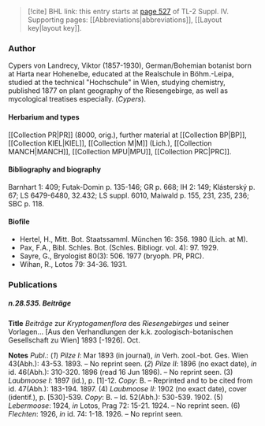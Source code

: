 > [!cite] BHL link: this entry starts at [page 527](https://www.biodiversitylibrary.org/item/103860#page/537/mode/1up) of TL-2 Suppl. IV.
> Supporting pages: [[Abbreviations|abbreviations]], [[Layout key|layout key]].

### Author

Cypers von Landrecy, Viktor (1857-1930), German/Bohemian botanist born at Harta near Hohenelbe, educated at the Realschule in Böhm.-Leipa, studied at the technical "Hochschule" in Wien, studying chemistry, published 1877 on plant geography of the Riesengebirge, as well as mycological treatises especially. (*Cypers*).

#### Herbarium and types

[[Collection PR|PR]] (8000, orig.), further material at [[Collection BP|BP]], [[Collection KIEL|KIEL]], [[Collection M|M]] (Lich.), [[Collection MANCH|MANCH]], [[Collection MPU|MPU]], [[Collection PRC|PRC]].

#### Bibliography and biography

Barnhart 1: 409; Futak-Domin p. 135-146; GR p. 668; IH 2: 149; Klásterský p. 67; LS 6479-6480, 32.432; LS suppl. 6010, Maiwald p. 155, 231, 235, 236; SBC p. 118.

#### Biofile

- Hertel, H., Mitt. Bot. Staatssamml. München 16: 356. 1980 (Lich. at M).
- Pax, F.A., Bibl. Schles. Bot. (Schles. Bibliogr. vol. 4): 97. 1929.
- Sayre, G., Bryologist 80(3): 506. 1977 (bryoph. PR, PRC).
- Wihan, R., Lotos 79: 34-36. 1931.

### Publications

##### n.28.535. Beiträge

**Title**
*Beiträge* zur *Kryptogamenflora* des *Riesengebirges* und seiner Vorlagen... \[Aus den Verhandlungen der k.k. zoologisch-botanischen Gesellschaft zu Wien\] 1893 \[-1926\]. Oct.

**Notes**
*Publ*.: (*1*) *Pilze I*: Mar 1893 (in journal), *in* Verh. zool.-bot. Ges. Wien 43(Abh.): 43-53. 1893. – No reprint seen.
(*2*) *Pilze II*: 1896 (no exact date), *in* id. 46(Abh.): 310-320. 1896 (read 16 Jun 1896). – No reprint seen.
(3) *Laubmoose I*: 1897 (id.), p. \[1\]-12. *Copy*: B. – Reprinted and to be cited from id. 47(Abh.): 183-194. 1897.
(4) *Laubmoose II*: 1902 (no exact date), cover (identif.), p. \[530\]-539. *Copy*: B. – Id. 52(Abh.): 530-539. 1902.
(5) *Lebermoose*: 1924, *in* Lotos, Prag 72: 15-21. 1924. – No reprint seen.
(6) *Flechten*: 1926, *in* id. 74: 1-18. 1926. – No reprint seen.

